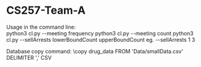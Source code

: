 # CS257-Team-A
Usage in the command line:  
python3 cl.py --meeting frequency
python3 cl.py --meeting count 
python3 cl.py --sellArrests lowerBoundCount upperBoundCount eg. --sellArrests 1 3

Database copy command: \copy drug_data FROM 'Data/smallData.csv' DELIMITER ',' CSV
